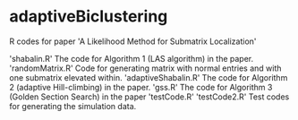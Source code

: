 # adaptiveBiclustering
R codes for paper 'A Likelihood Method for Submatrix Localization'

'shabalin.R' The code for Algorithm 1 (LAS algorithm) in the paper.
'randomMatrix.R' Code for generating matrix with normal entries and with one submatrix elevated within.
'adaptiveShabalin.R' The code for Algorithm 2 (adaptive Hill-climbing) in the paper.
'gss.R' The code for Algorithm 3 (Golden Section Search) in the paper
'testCode.R' 'testCode2.R' Test codes for generating the simulation data.
